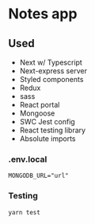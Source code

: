 # Notes app

## Used

- Next w/ Typescript
- Next-express server
- Styled components
- Redux
- sass
- React portal
- Mongoose
- SWC Jest config
- React testing library
- Absolute imports

### .env.local

```env
MONGODB_URL="url"
```

### Testing

```bash
yarn test
```
